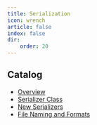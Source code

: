```yaml
---
title: Serialization
icon: wrench
article: false
index: false
dir:
    order: 20
---
```


## Catalog

- [Overview](overview.md)
- [Serializer Class](serializers.md)
- [New Serializers](task-list.md)
- [File Naming and Formats](file-formats.md)
